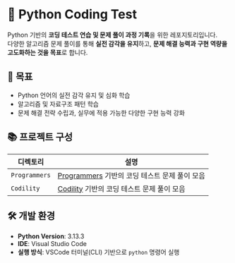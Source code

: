 # 🚀 Python Coding Test
Python 기반의 **코딩 테스트 연습 및 문제 풀이 과정 기록**을 위한 레포지토리입니다.  
다양한 알고리즘 문제 풀이를 통해 **실전 감각을 유지**하고, **문제 해결 능력과 구현 역량을 고도화하는 것을 목표**로 합니다.  


## 🎯 목표
- Python 언어의 실전 감각 유지 및 심화 학습  
- 알고리즘 및 자료구조 패턴 학습  
- 문제 해결 전략 수립과, 실무에 적용 가능한 다양한 구현 능력 강화  


## 📚 프로젝트 구성
| 디렉토리 | 설명 |
|----------|------|
| `Programmers` | [Programmers](https://programmers.co.kr/) 기반의 코딩 테스트 문제 풀이 모음 |
| `Codility` | [Codility](https://app.codility.com/) 기반의 코딩 테스트 문제 풀이 모음 |


## 🛠 개발 환경
- **Python Version**: 3.13.3  
- **IDE**: Visual Studio Code  
- **실행 방식**: VSCode 터미널(CLI) 기반으로 `python` 명령어 실행  
